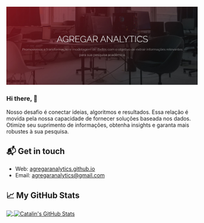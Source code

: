 [![Hello 👋](https://raw.githubusercontent.com/agregaranalytics/agregaranalytics/main/AAcard.JPG)][3]
### Hi there, 👋

Nosso desafio é conectar ideias, algoritmos e resultados. Essa relação é movida pela nossa capacidade de fornecer soluções baseada nos dados. Otimize seu suprimento de informações, obtenha insights e garanta mais robustes à sua pesquisa.

## 📬 Get in touch

- Web: [agregaranalytics.github.io][1]
- Email: [agregaranalytics@gmail.com][2]

## &#x1f4c8; My GitHub Stats

<a href="https://github.com/agregaranalytics/agregaranalytics">
  <img align="center" src="https://github-readme-stats.vercel.app/api/top-langs/?username=agregaranalytics&hide=java,html&title_color=ffffff&text_color=c9cacc&icon_color=2bbc8a&bg_color=1d1f21" />
</a>

<a href="https://github.com/agregaranalytics/agregaranalytics">
  <img align="center" src="https://github-readme-stats.vercel.app/api?username=agregaranalytics&show_icons=true&line_height=27&count_private=true&title_color=ffffff&text_color=c9cacc&icon_color=2bbc8a&bg_color=1d1f21" alt="Catalin's GitHub Stats" />
</a>

[1]: https://agregaranalytics.github.io
[2]: mailto:agregaranalytics@gmail.com
[3]: https://github.com/agregaranalytics
